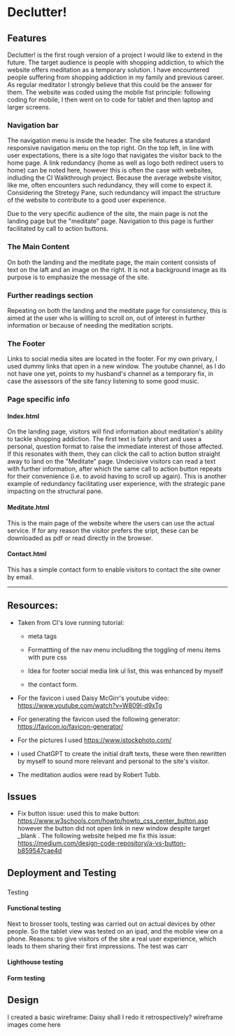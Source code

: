 # Declutter!
  
## Features

Declutter! is the first rough  version of a project I would like to extend in the future. The target audience is people with shopping addiction, to which the website offers meditation as a temporary solution. I have encountered people suffering from shopping addiction in my family and previous career. As regular meditator I strongly believe that this could be the answer for them.
  The website was coded using the mobile fist principle: following coding for mobile, I then went on to code for tablet and then laptop and larger screens. 
  
  
  ### Navigation bar
The navigation menu is inside the header. The site features a standard responsive navigation menu on the top right. On the top left, in line with user expectations, there is a site logo that navigates the visitor back to the home page.
A link redundancy (home as well as logo both redirect users to home) can be noted here, however this is often the case with websites, indluding the CI Walkthrough project. Because the average website visitor, like me, often encounters such redundancy, they will come to expect it. Considering the Stretegy Pane, such redundancy will impact the structure of the website to contribute to a good user experience.

Due to the very specific audience of the site, the main page is not the landing page but the "meditate" page. Navigation to this page is further facilitated by call to action buttons.

### The Main Content
On both the landing and the meditate page, the main content consists of text on the laft and an image on the right. It is not a background image as its purpose is to emphasize the message of the site.




### Further readings section
Repeating on both the landing and the meditate page for consistency, this is aimed at the user who is willling to scroll on, out of interest in further information or because of needing the meditation scripts.

### The Footer
Links to social media sites are located in the footer. For my own privary, I used dummy links that open in a new window. The youtube channel, as I do not have one yet, points to my husband's channel as a temporary fix, in case the assessors of the site fancy listening to some good music.

### Page specific info

#### Index.html
On the landing page, visitors will find information about meditation's ability to tackle shopping addiction. The first text is fairly short and uses a personal, question format to raise the immediate interest of those affected. If this resonates with them, they can click the call to action button straight away to land on the "Meditate" page. Undecisive visitors can read a text with further information, after which the same call to action button repeats for their convenience (i.e. to avoid having to scroll up again). This is another example of redundancy facilitating user experience, with the strategic pane impacting on the structural pane.

#### Meditate.html
This is the main page of the website where the users can use the actual service. If for any reason the visitor prefers the sript, these can be downloaded as pdf or read directly in the browser.

#### Contact.html
This  has a simple contact form to enable visitors to contact the site owner by email.

---





## Resources:

* Taken from CI's love running tutorial:

  * meta tags
  * Formattting of the nav menu includibng the toggling of menu items with pure css

  * Idea for footer social media link ul list, this was enhanced by myself
  * the contact form.

* For the favicon i used Daisy McGirr's youtube video: https://www.youtube.com/watch?v=W809I-d9xTg 

* For generating the favicon used the following generator: https://favicon.io/favicon-generator/

* For the pictures I used https://www.istockphoto.com/


* I used ChatGPT to create the initial draft texts, these were then rewritten by myself to sound more relevant and personal to the site's visitor.

* The meditation audios were read by Robert Tubb.

## Issues
* Fix button issue: used this to make button: https://www.w3schools.com/howto/howto_css_center_button.asp
however the button did not open link in new window despite target _blank . The following website helped me fix this issue: https://medium.com/design-code-repository/a-vs-button-b859547cae4d




##  Deployment and Testing
### 
Testing

#### Functional testing
Next to brosser tools, testing was carried out on actual devices by other people. So the tablet view was tested on an ipad, and the mobile view on a phone. Reasons:
to give visitors of the site a real user experience, which leads to them sharing their first impressions. The test was carr

#### Lighthouse testing


#### Form testing




## Design
I created a basic wireframe: Daisy shall I redo it retrospectively?
wireframe images come here



  

